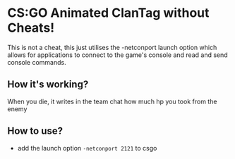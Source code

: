 # CS:GO Animated ClanTag without Cheats!

This is not a cheat, this just utilises the -netconport launch option which allows for applications to connect to the game's console and read and send console commands.

## How it's working?
When you die, it writes in the team chat how much hp you took from the enemy

## How to use?
- add the launch option `-netconport 2121` to csgo
